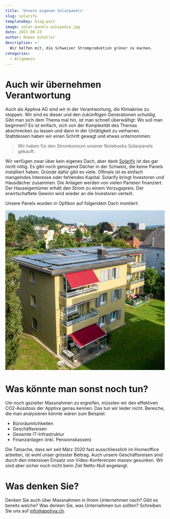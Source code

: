 ```yaml
---
title: 'Unsere eigenen Solarpanels'
slug: solarify
templateKey: blog-post
image: solar-panels-wikipedia.jpg
date: 2021-08-23
author: Roman Schaller
description: >-
  Wir helfen mit, die Schweizer Stromproduktion grüner zu machen.
categories:
  - Allgemein
---
```


# Auch wir übernehmen Verantwortung

Auch als Apptiva AG sind wir in der Verantwortung, die Klimakrise zu stoppen. Wir sind es dieser und den zukünftigen Generationen schuldig. Gibt man sich dem Thema mal hin, ist man schnell überwältigt: Wo soll man beginnen? Es ist einfach, sich von der Komplexität des Themas abschrecken zu lassen und dann in der Untätigkeit zu verharren. Stattdessen haben wir einen Schritt gewagt und etwas unternommen:

> Wir haben für den Stromkonsum unserer Notebooks Solarpanels gekauft.

Wir verfügen zwar über kein eigenes Dach, aber dank [Solarify](https://solarify.ch/) ist das gar nicht nötig. Es gibt noch genügend Dächer in der Schweiz, die keine Panels installiert haben. Gründe dafür gibt es viele. Oftmals ist es einfach mangelndes Interesse oder fehlendes Kapital. Solarify bringt Investoren und Hausdächer zusammen. Die Anlagen werden von vielen Parteien finanziert. Der Hauseigentümer erhält den Strom zu einem Vorzugspreis. Der erwirtschaftete Gewinn wird wieder an die Investoren verteilt.

Unsere Panels wurden in Opfikon auf folgendem Dach montiert:

![Unsere Solarpanels in Opfikon](./solarpanels-opfikon.jpg)

# Was könnte man sonst noch tun?

Um noch gezielter Massnahmen zu ergreifen, müssten wir den effektiven CO2-Ausstoss der Apptiva genau kennen. Das tun wir leider nicht. Bereiche, die man analysieren könnte wären zum Beispiel:

- Büroräumlichkeiten
- Geschäftsreisen
- Gesamte IT-Infrastruktur
- Finanzanlagen (inkl. Pensionskassen)

Die Tatsache, dass wir seit März 2020 fast ausschliesslich im Homeoffice arbeiten, ist wohl unser grösster Beitrag. Auch unsere Geschäftsreisen sind durch den intensiven Einsatz von Video-Konferenzen massiv gesunken. Wir sind aber sicher noch nicht beim Ziel Netto-Null angelangt.

# Was denken Sie?

Denken Sie auch über Massnahmen in Ihrem Unternehmen nach? Gibt es bereits welche? Was denken Sie, was Unternehmen tun sollten? Schreiben Sie uns auf [info@­apptiva.ch](mailto:info@apptiva.ch).
